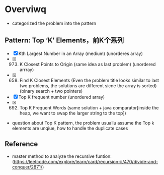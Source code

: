 # Overviwq
- categorized the problem  into the pattern
##  Pattern: Top ‘K’ Elements，前K个系列
- [x] Kth Largest Number in an Array (medium) (unorderes array)
- [x] 973. K Closest Points to Origin (same idea as last problem) (unordered arrray)
- [x] 658. Find K Closest Elements (Even the problem title looks similar to last two problems, the solutions are different sicne the array is sorted)(binary search + two pointers)
- [x] Top K frequent number (unordered array)
- [x] 692. Top K Frequent Words (same solution + java comparator[inside the heap, we want to swap the larger string to the top])

- question about Top K pattern, the problem usuallu assume the Top k elements are unqiue, how to handle the duplicate cases


## Reference
- master method to analyze the recursive funtion: (https://leetcode.com/explore/learn/card/recursion-ii/470/divide-and-conquer/2871/)
